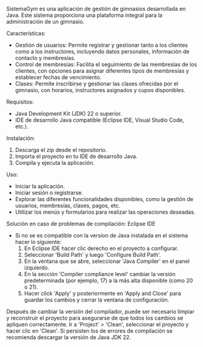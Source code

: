 SistemaGym es una aplicación de gestión de gimnasios desarrollada en Java. Este sistema proporciona una plataforma integral para la administración de un gimnasio.

Características:
* Gestión de usuarios: Permite registrar y gestionar tanto a los clientes como a los instructores, incluyendo datos personales, información de contacto y membresías.
* Control de membresías:  Facilita el seguimiento de las membresías de los clientes, con opciones para asignar diferentes tipos de membresías y establecer fechas de vencimiento.
* Clases: Permite inscribirse y gestionar las clases ofrecidas por el gimnasio,  con horarios, instructores asignados y cupos disponibles.

Requisitos:
* Java Development Kit (JDK) 22 o superior.
* IDE de desarrollo Java compatible (Eclipse IDE, Visual Studio Code, etc.).

Instalación:
1. Descarga el zip desde el repositorio.
2. Importa el proyecto en tu IDE de desarrollo Java.
3. Compila y ejecuta la aplicación.

Uso:
* Iniciar la aplicación.
* Iniciar sesión o registrarse.
* Explorar las diferentes funcionalidades disponibles, como la gestión de usuarios, membresías, clases, pagos, etc.
* Utilizar los menús y formularios para realizar las operaciones deseadas.

Solución en caso de problemas de compilación:
Eclipse IDE
* Si no se es compatible con la version de Java instalada en el sistema hacer lo siguiente: 
  1. En Eclipse IDE hacer clic derecho en el proyecto a configurar.
  2. Seleccionar 'Build Path' y luego 'Configure Build Path'.
  3. En la ventana que se abre, seleccionar 'Java Compiler' en el panel izquierdo.
  4. En la sección 'Compiler compliance level' cambiar la versión predeterminada (por ejemplo, 17) a la más alta disponible (como 20 o 21).
  5. Hacer click 'Apply' y posteriormente en 'Apply and Close' para guardar los cambios y cerrar la ventana de configuración.
  
Después de cambiar la versión del compilador, puede ser necesario limpiar y reconstruir el proyecto para asegurarse de que todos los cambios se apliquen correctamente. Ir a 'Project' > 'Clean', seleccionar el proyecto y hacer clic en 'Clean'.
Si persisten los de errores de compilación se recomienda descargar la versión de Java JDK 22.
